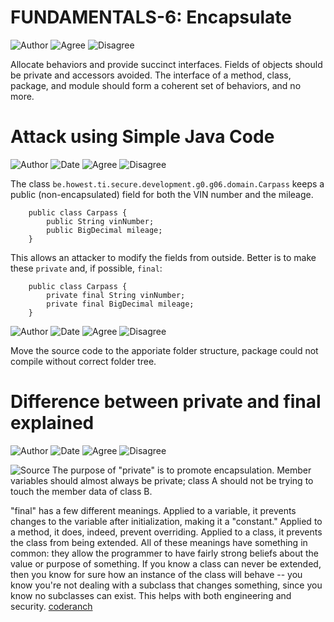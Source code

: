 # FUNDAMENTALS-6: Encapsulate
![Author](https://img.shields.io/badge/Author-Oracle-blue.svg)
![Agree](https://img.shields.io/badge/AGREE-1-green.svg) 
![Disagree](https://img.shields.io/badge/DISAGREE-0-red.svg)

Allocate behaviors and provide succinct interfaces. Fields of objects should be private and accessors avoided. The interface of a method, class, package, and module should form a coherent set of behaviors, and no more.

# Attack using Simple Java Code
![Author](https://img.shields.io/badge/Author-Bart.Devriendt-blue.svg)
![Date](https://img.shields.io/badge/Date-20171001-lightgrey.svg)
![Agree](https://img.shields.io/badge/AGREE-6-green.svg)
![Disagree](https://img.shields.io/badge/DISAGREE-0-red.svg)

The class ```be.howest.ti.secure.development.g0.g06.domain.Carpass``` keeps a public (non-encapsulated) field for both the VIN number and the mileage.  
 
        public class Carpass {
            public String vinNumber;
            public BigDecimal mileage;
        }

This allows an attacker to modify the fields from outside.  Better is to make these ```private``` and, if possible, 
```final```:

        public class Carpass {
            private final String vinNumber;
            private final BigDecimal mileage;
        }
![Author](https://img.shields.io/badge/Author-Sven.Meuleman-blue.svg)
![Date](https://img.shields.io/badge/Date-20171223-lightgrey.svg)
![Agree](https://img.shields.io/badge/AGREE-0-green.svg)
![Disagree](https://img.shields.io/badge/DISAGREE-0-red.svg)

Move the source code to the apporiate folder structure, package could not compile without correct folder tree.

# Difference between private and final explained
![Author](https://img.shields.io/badge/Author-Sven.Meuleman-blue.svg)
![Date](https://img.shields.io/badge/Date-20171224-lightgrey.svg)
![Agree](https://img.shields.io/badge/AGREE-0-green.svg)
![Disagree](https://img.shields.io/badge/DISAGREE-0-red.svg)

![Source](https://img.shields.io/badge/Source-Ernest.Friedman--Hill-orange.svg)
The purpose of "private" is to promote encapsulation. Member variables should almost always be private; class A should not be trying to touch the member data of class B.

"final" has a few different meanings. Applied to a variable, it prevents changes to the variable after initialization, making it a "constant." Applied to a method, it does, indeed, prevent overriding. Applied to a class, it prevents the class from being extended. All of these meanings have something in common: they allow the programmer to have fairly strong beliefs about the value or purpose of something. If you know a class can never be extended, then you know for sure how an instance of the class will behave -- you know you're not dealing with a subclass that changes something, since you know no subclasses can exist. This helps with both engineering and security.
[coderanch](https://coderanch.com/t/404696/java/Difference-Private-Final)
